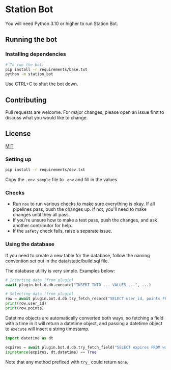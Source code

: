 # Station Bot

You will need Python 3.10 or higher to run Station Bot.

## Running the bot

### Installing dependencies

```sh
# To run the bot:
pip install -r requirements/base.txt
python -m station_bot
```

Use CTRL+C to shut the bot down.

## Contributing

Pull requests are welcome. For major changes, please open an issue first to discuss what you would like to change.

## License
[MIT](https://choosealicense.com/licenses/mit/)

### Setting up

```sh
pip install -r requirements/dev.txt
```

Copy the `.env.sample` file to `.env` and fill in the values

### Checks

- Run `nox` to run various checks to make sure everything is okay. If all pipelines pass, push the changes up. If not, you'll need to make changes until they all pass.
- If you're unsure how to make a test pass, push the changes, and ask another contributor for help.
- If the `safety` check fails, raise a separate issue.

### Using the database

If you need to create a new table for the database, follow the naming convention set out in the data/static/build.sql file.

The database utility is very simple. Examples below:

```py
# Inserting data (from plugin)
await plugin.bot.d.db.execute("INSERT INTO ... VALUES ...", ...)

# Selecting data (from plugin)
row = await plugin.bot.d.db.try_fetch_record("SELECT user_id, points FROM experience WHERE user_id = ?", ...)
print(row.user_id)
print(row.points)
```

Datetime objects are automatically converted both ways, so fetching a field with a time in it will return a datetime object, and passing a datetime object to `execute` will insert a string timestamp.

```py
import datetime as dt

expires = await plugin.bot.d.db.try_fetch_field("SELECT expires FROM warnings WHERE user_id = ?")
isinstance(expires, dt.datetime) == True
```

Note that any method prefixed with `try_` could return `None`.
